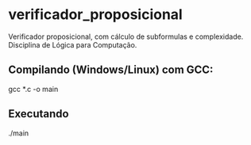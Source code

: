 # verificador_proposicional
Verificador proposicional, com cálculo de subformulas e complexidade. Disciplina de Lógica para Computação.

## Compilando (Windows/Linux) com GCC:
gcc *.c -o main

## Executando
./main


